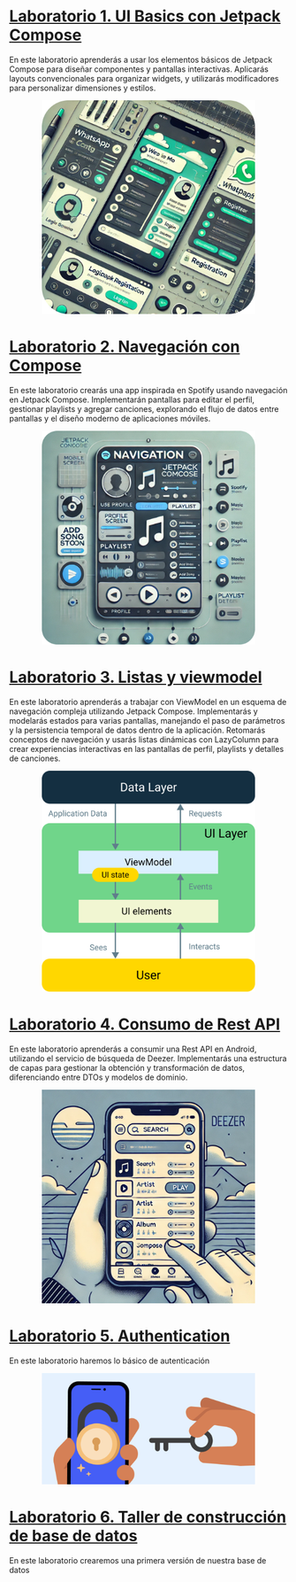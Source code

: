 
# <a href="https://github.com/Domiciano/AppMoviles251/tree/main/Laboratorios/Lab1">Laboratorio 1. UI Basics con Jetpack Compose</a>
<p>
En este laboratorio aprenderás a usar los elementos básicos de Jetpack Compose para diseñar componentes y pantallas interactivas. Aplicarás layouts convencionales para organizar widgets, y utilizarás modificadores para personalizar dimensiones y estilos.
</p>


<p align="center">
<a href="https://github.com/Domiciano/AppMoviles251/tree/main/Laboratorios/Lab1"><img src="https://raw.githubusercontent.com/Domiciano/AppMoviles251/refs/heads/main/res/images/Lab1Cover.png" width="386"></a><br>
</p>


# <a href="https://github.com/Domiciano/AppMoviles251/tree/main/Laboratorios/Lab2">Laboratorio 2. Navegación con Compose</a>
<p>
En este laboratorio crearás una app inspirada en Spotify usando navegación en Jetpack Compose. Implementarán pantallas para editar el perfil, gestionar playlists y agregar canciones, explorando el flujo de datos entre pantallas y el diseño moderno de aplicaciones móviles.
</p>

<p align="center">
<a href="https://github.com/Domiciano/AppMoviles251/tree/main/Laboratorios/Lab2"><img src="https://raw.githubusercontent.com/Domiciano/AppMoviles251/refs/heads/main/res/images/Lab2Cover.png" width="386"></a><br>
</p>


# <a href="https://github.com/Domiciano/AppMoviles251/tree/main/Laboratorios/Lab3">Laboratorio 3. Listas y viewmodel</a>
<p>
En este laboratorio aprenderás a trabajar con ViewModel en un esquema de navegación compleja utilizando Jetpack Compose. Implementarás y modelarás estados para varias pantallas, manejando el paso de parámetros y la persistencia temporal de datos dentro de la aplicación. Retomarás conceptos de navegación y usarás listas dinámicas con LazyColumn para crear experiencias interactivas en las pantallas de perfil, playlists y detalles de canciones.
</p>

<p align="center">
<a href="https://github.com/Domiciano/AppMoviles251/tree/main/Laboratorios/Lab3"><img src="https://raw.githubusercontent.com/Domiciano/AppMoviles251/refs/heads/main/res/images/Lab3Cover.png" width="386"></a><br>
</p>

# <a href="https://github.com/Domiciano/AppMoviles251/tree/main/Laboratorios/Lab4">Laboratorio 4. Consumo de Rest API</a>
<p>
En este laboratorio aprenderás a consumir una Rest API en Android, utilizando el servicio de búsqueda de Deezer. Implementarás una estructura de capas para gestionar la obtención y transformación de datos, diferenciando entre DTOs y modelos de dominio.
</p>

<p align="center">
<a href="https://github.com/Domiciano/AppMoviles251/tree/main/Laboratorios/Lab4"><img src="https://raw.githubusercontent.com/Domiciano/AppMoviles251/refs/heads/main/res/images/Lab4Cover.png" width="386"></a><br>
</p>

# <a href="https://github.com/Domiciano/AppMoviles251/tree/main/Laboratorios/Lab5">Laboratorio 5. Authentication</a>
<p>
En este laboratorio haremos lo básico de autenticación
</p>

<p align="center">
<a href="https://github.com/Domiciano/AppMoviles251/tree/main/Laboratorios/Lab5"><img src="https://raw.githubusercontent.com/Domiciano/AppMoviles251/refs/heads/main/res/images/Lab5Cover.png" width="386"></a><br>
</p>

# <a href="https://github.com/Domiciano/AppMoviles251/tree/main/Laboratorios/Lab6">Laboratorio 6. Taller de construcción de base de datos</a>
<p>
En este laboratorio crearemos una primera versión de nuestra base de datos
</p>
